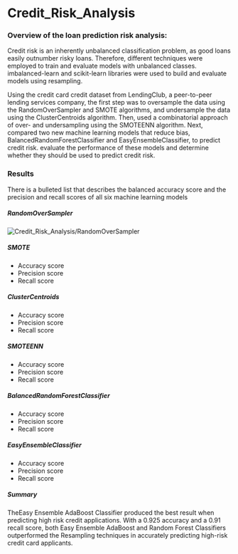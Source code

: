 # Credit_Risk_Analysis

### Overview of the loan prediction risk analysis:
Credit risk is an inherently unbalanced classification problem, as good loans easily outnumber risky loans. Therefore, different techniques were employed to train and evaluate models with unbalanced classes. imbalanced-learn and scikit-learn libraries were used to build and evaluate models using resampling. 

Using the credit card credit dataset from LendingClub, a peer-to-peer lending services company, the first step was to oversample the data using the RandomOverSampler and SMOTE algorithms, and undersample the data using the ClusterCentroids algorithm. Then, used a combinatorial approach of over- and undersampling using the SMOTEENN algorithm. Next, compared two new machine learning models that reduce bias, BalancedRandomForestClassifier and EasyEnsembleClassifier, to predict credit risk. evaluate the performance of these models and determine whether they should be used to predict credit risk.

### Results
There is a bulleted list that describes the balanced accuracy score and the precision and recall scores of all six machine learning models

##### RandomOverSampler
![Credit_Risk_Analysis/RandomOverSampler](RandomOverSampler.png)

##### SMOTE
- Accuracy score
- Precision score
- Recall score
##### ClusterCentroids
- Accuracy score
- Precision score
- Recall score
##### SMOTEENN
- Accuracy score
- Precision score
- Recall score
##### BalancedRandomForestClassifier
- Accuracy score
- Precision score
- Recall score
##### EasyEnsembleClassifier
- Accuracy score
- Precision score
- Recall score

##### Summary
TheEasy Ensemble AdaBoost Classifier produced the best result when predicting high risk credit applications. With a 0.925 accuracy and a 0.91 recall score, both Easy Ensemble AdaBoost and Random Forest Classifiers outperformed the Resampling techniques in accurately predicting high-risk credit card applicants.


